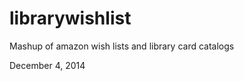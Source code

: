 librarywishlist
===============

Mashup of amazon wish lists and library card catalogs

December 4, 2014
